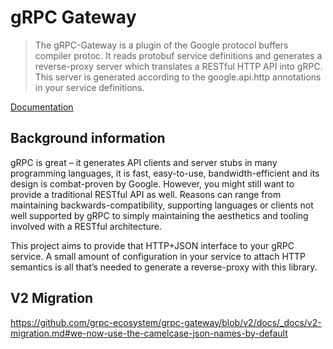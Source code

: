 # gRPC Gateway
> The gRPC-Gateway is a plugin of the Google protocol buffers compiler protoc. It reads protobuf service definitions and generates a reverse-proxy server which translates a RESTful HTTP API into gRPC. This server is generated according to the google.api.http annotations in your service definitions.

[Documentation](https://grpc-ecosystem.github.io/grpc-gateway/)

## Background information
gRPC is great – it generates API clients and server stubs in many programming languages, it is fast, easy-to-use, bandwidth-efficient and its design is combat-proven by Google. However, you might still want to provide a traditional RESTful API as well. Reasons can range from maintaining backwards-compatibility, supporting languages or clients not well supported by gRPC to simply maintaining the aesthetics and tooling involved with a RESTful architecture.

This project aims to provide that HTTP+JSON interface to your gRPC service. A small amount of configuration in your service to attach HTTP semantics is all that’s needed to generate a reverse-proxy with this library.

## V2 Migration
https://github.com/grpc-ecosystem/grpc-gateway/blob/v2/docs/_docs/v2-migration.md#we-now-use-the-camelcase-json-names-by-default